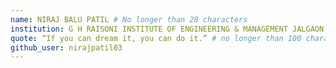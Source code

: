 ```yaml
---
name: NIRAJ BALU PATIL # No longer than 28 characters
institution: G H RAISONI INSTITUTE OF ENGINEERING & MANAGEMENT JALGAON # no longer than 58 characters
quote: “If you can dream it, you can do it.” # no longer than 100 characters, avoid using quotes(") to guarantee the format remains the same.
github_user: nirajpatil03
---
```

